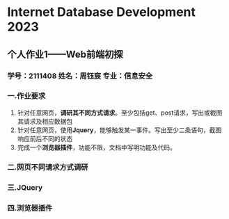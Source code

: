 # Internet Database Development 2023

## 个人作业1——Web前端初探

### 学号：2111408 	姓名：周钰宸	专业：信息安全

### 一.作业要求

1. 针对任意网页，**调研其不同方式请求**。至少包括get、post请求，写出或截图其请求及相应数据包
2. 针对任意网页，使用**Jquery**，能够触发某一事件。写出至少二条语句，截图响应前后不同的状态
3. 完成一个**浏览器插件**，功能不限，文档中写明功能及代码。

### 二.网页不同请求方式调研

### 三.JQuery

### 四.浏览器插件